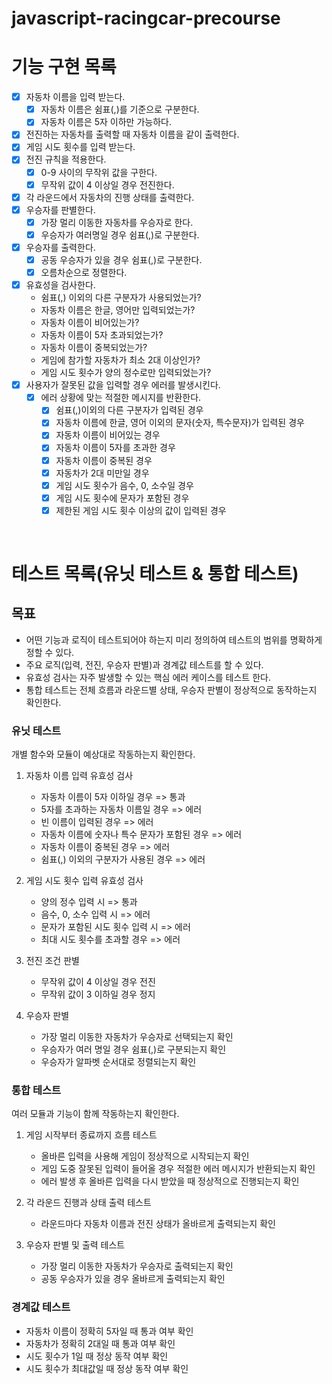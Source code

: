 # javascript-racingcar-precourse

# 기능 구현 목록

- [x] 자동차 이름을 입력 받는다.
  - [x] 자동차 이름은 쉼표(,)를 기준으로 구분한다.
  - [x] 자동차 이름은 5자 이하만 가능하다.
- [x] 전진하는 자동차를 출력할 때 자동차 이름을 같이 출력한다.
- [x] 게임 시도 횟수를 입력 받는다.
- [x] 전진 규칙을 적용한다.
  - [x] 0-9 사이의 무작위 값을 구한다.
  - [x] 무작위 값이 4 이상일 경우 전진한다.
- [x] 각 라운드에서 자동차의 진행 상태를 출력한다.
- [x] 우승자를 판별한다.
  - [x] 가장 멀리 이동한 자동차를 우승자로 한다.
  - [x] 우승자가 여러명일 경우 쉼표(,)로 구분한다.
- [x] 우승자를 출력한다.
  - [x] 공동 우승자가 있을 경우 쉼표(,)로 구분한다.
  - [x] 오름차순으로 정렬한다.
- [x] 유효성을 검사한다.
  - 쉼표(,) 이외의 다른 구분자가 사용되었는가?
  - 자동차 이름은 한글, 영어만 입력되었는가?
  - 자동차 이름이 비어있는가?
  - 자동차 이름이 5자 초과되었는가?
  - 자동차 이름이 중복되었는가?
  - 게임에 참가할 자동차가 최소 2대 이상인가?
  - 게임 시도 횟수가 양의 정수로만 입력되었는가?
- [x] 사용자가 잘못된 값을 입력할 경우 에러를 발생시킨다.
  - [x] 에러 상황에 맞는 적절한 메시지를 반환한다.
    - [x] 쉼표(,)이외의 다른 구분자가 입력된 경우
    - [x] 자동차 이름에 한글, 영어 이외의 문자(숫자, 특수문자)가 입력된 경우
    - [x] 자동차 이름이 비어있는 경우
    - [x] 자동차 이름이 5자를 초과한 경우
    - [x] 자동차 이름이 중복된 경우
    - [x] 자동차가 2대 미만일 경우
    - [x] 게임 시도 횟수가 음수, 0, 소수일 경우
    - [x] 게임 시도 횟수에 문자가 포함된 경우
    - [x] 제한된 게임 시도 횟수 이상의 값이 입력된 경우

<br>

# 테스트 목록(유닛 테스트 & 통합 테스트)

## 목표

- 어떤 기능과 로직이 테스트되어야 하는지 미리 정의하여 테스트의 범위를 명확하게 정할 수 있다.
- 주요 로직(입력, 전진, 우승자 판별)과 경계값 테스트를 할 수 있다.
- 유효성 검사는 자주 발생할 수 있는 핵심 에러 케이스를 테스트 한다.
- 통합 테스트는 전체 흐름과 라운드별 상태, 우승자 판별이 정상적으로 동작하는지 확인한다.

### 유닛 테스트

개별 함수와 모듈이 예상대로 작동하는지 확인한다.

1. 자동차 이름 입력 유효성 검사

   - 자동차 이름이 5자 이하일 경우 => 통과
   - 5자를 초과하는 자동차 이름일 경우 => 에러
   - 빈 이름이 입력된 경우 => 에러
   - 자동차 이름에 숫자나 특수 문자가 포함된 경우 => 에러
   - 자동차 이름이 중복된 경우 => 에러
   - 쉼표(,) 이외의 구분자가 사용된 경우 => 에러

2. 게임 시도 횟수 입력 유효성 검사

   - 양의 정수 입력 시 => 통과
   - 음수, 0, 소수 입력 시 => 에러
   - 문자가 포함된 시도 횟수 입력 시 => 에러
   - 최대 시도 횟수를 초과할 경우 => 에러

3. 전진 조건 판별

   - 무작위 값이 4 이상일 경우 전진
   - 무작위 값이 3 이하일 경우 정지

4. 우승자 판별

   - 가장 멀리 이동한 자동차가 우승자로 선택되는지 확인
   - 우승자가 여러 명일 경우 쉼표(,)로 구분되는지 확인
   - 우승자가 알파벳 순서대로 정렬되는지 확인

### 통합 테스트

여러 모듈과 기능이 함께 작동하는지 확인한다.

1. 게임 시작부터 종료까지 흐름 테스트

   - 올바른 입력을 사용해 게임이 정상적으로 시작되는지 확인
   - 게임 도중 잘못된 입력이 들어올 경우 적절한 에러 메시지가 반환되는지 확인
   - 에러 발생 후 올바른 입력을 다시 받았을 때 정상적으로 진행되는지 확인

2. 각 라운드 진행과 상태 출력 테스트

   - 라운드마다 자동차 이름과 전진 상태가 올바르게 출력되는지 확인

3. 우승자 판별 및 출력 테스트

   - 가장 멀리 이동한 자동차가 우승자로 출력되는지 확인
   - 공동 우승자가 있을 경우 올바르게 출력되는지 확인

### 경계값 테스트

- 자동차 이름이 정확히 5자일 때 통과 여부 확인
- 자동차가 정확히 2대일 때 통과 여부 확인
- 시도 횟수가 1일 때 정상 동작 여부 확인
- 시도 횟수가 최대값일 때 정상 동작 여부 확인

